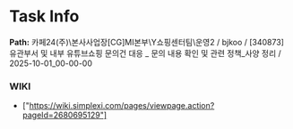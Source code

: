 # Task Info

**Path:** 카페24(주)\본사사업장\[CG]MI본부\Y쇼핑센터팀\운영2 / bjkoo / [340873] 유관부서 및 내부 유튜브쇼핑 문의건 대응 _ 문의 내용 확인 및 관련 정책_사양 정리 / 2025-10-01_00-00-00

### WIKI
- ["https://wiki.simplexi.com/pages/viewpage.action?pageId=2680695129"]

